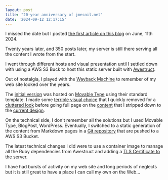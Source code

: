 ```yaml
---
layout: post
title: "20-year anniversary of jmesnil.net"
date: '2024-09-12 12:17:15'
---
```


I missed the date but I posted [the first article on this blog](/weblog/2004/06/11/distributed-computing-is-not-an-afterthought/) on June, 11th 2024.

Twenty years later, and 350 posts later, my server is still there serving all the content I wrote from the start.

I went through different hosts and visual presentation until I settled down with using a AWS S3 Buck to host this static server built with [Awestruct](https://github.com/awestruct/awestruct).

Out of nostalgia, I played with the [Wayback Machine](https://web.archive.org/) to remember of my web site looked over the years.

The [initial version](https://web.archive.org/web/20040608163211/http://www.jmesnil.net/weblog/) was hosted on [Movable Type](https://www.movabletype.org) using their standard template.
I made some [terrible visual choice](https://web.archive.org/web/20050305002431/http://www.jmesnil.net/weblog/) that I quickly removed for a [cluttered look](https://web.archive.org/web/20060718074004/http://jmesnil.net/weblog/) before going full page on the [content](https://web.archive.org/web/20101123153014/http://jmesnil.net/weblog/) that I stripped down to the [current design](https://jmesnil.net/weblog/).

On the technical side, I don't remember all the solutions but I used Movable Type, BlogPost, WordPress.
Eventually, I switched to a static generation of the content from Markdown pages in a [Git repository](https://github.com/jmesnil/jmesnil.net/) that are pushed to a AWS S3 Bucket.

The latest technical changes I did were to use a container image to manage all the Ruby dependencies from Awestruct and adding a [TLS Certificate to the server](https://jmesnil.net/weblog/2023/09/13/tls-certificate-on-jmesnil/).

I have had bursts of activity on my web site and long periods of neglects but it is still great to have a place I can call my own on the Web...
